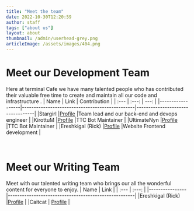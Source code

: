```yaml
---
title: "Meet the team"
date: 2022-10-30T12:20:59
author: staff
tags: ["about us"]
layout: about
thumbnail: /admin/userhead-grey.png
articleImage: /assets/images/404.png
---
```


# Meet our Development Team
Here at terminal Cafe we have many talented people who has contributed their valuable free time to create and maintain all our code and infrastructure .
|       Name       |           Link                                 |       Contribution               |
| :--- | :---: | ---: |
|------------------|------------------------------------------------|----------------------------------|
|Stargirl		   |[Profile](https://github.com/Stargirl-chan)     |Team lead and our back-end and devops engineer |
|KirottuM          |[Profile](https://github.com/Kirottu)           |TTC Bot Maintainer                |
|UltimateNyn       |[Profile](https://github.com/UltimateNyn)       |TTC Bot Maintainer                |
|Ereshkigal (Rick) |[Profile](https://github.com/Ereshkigal01)      |Website Frontend development      |

&nbsp;

# Meet our Writing Team
Meet with our talented writing team who brings our all the wonderful content for everyone to enjoy.
|       Name     |           Link                                       |
| :--- | :---: |
|----------------|------------------------------------------------------|
|Ereshkigal (Rick)         |[Profile](https://github.com/Ereshkigal01)  |
|Caitcat | [Profile](https://git.caitlynrosestewart.co.uk/) |
